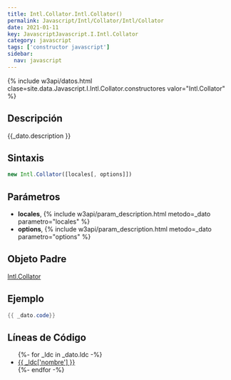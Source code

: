 ```yaml
---
title: Intl.Collator.Intl.Collator()
permalink: Javascript/Intl/Collator/Intl/Collator
date: 2021-01-11
key: JavascriptJavascript.I.Intl.Collator
category: javascript
tags: ['constructor javascript']
sidebar: 
  nav: javascript
---
```


{% include w3api/datos.html clase=site.data.Javascript.I.Intl.Collator.constructores valor="Intl.Collator" %}

## Descripción
{{_dato.description }}

## Sintaxis
~~~javascript
new Intl.Collator([locales[, options]])
~~~

## Parámetros
* **locales**,  {% include w3api/param_description.html metodo=_dato parametro="locales" %}
* **options**,  {% include w3api/param_description.html metodo=_dato parametro="options" %}

## Objeto Padre
[Intl.Collator](/javascript/Intl/Collator/)

## Ejemplo
~~~java
{{ _dato.code}}
~~~

## Líneas de Código
<ul>
{%- for _ldc in _dato.ldc -%}
   <li>
       <a href="{{_ldc['url'] }}">{{ _ldc['nombre'] }}</a>
   </li>
{%- endfor -%}
</ul>
